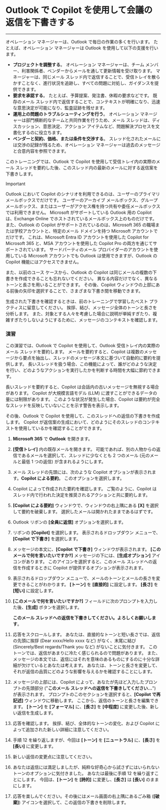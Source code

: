 # Outlook で Copilot を使用して会議の返信を下書きする
---
オペレーション マネージャーは、Outlook で毎日の作業の多くを行います。 たとえば、オペレーション マネージャーは Outlook を使用して以下の支援を行います。

 -  **プロジェクトを調整する**。 オペレーション マネージャーは、チーム メンバー、利害関係者、ベンダーからメールを通して更新情報を受け取ります。 マネージャーは、同じメール スレッド内で返信することで、受信トレイを散らかすことなく、進行状況を追跡し、すべての問題に対処し、ガイダンスを提供できます。
 -  **要求を承認する**。 たとえば、予算提案、発注書、休暇の要求などです。 既存のメール スレッド内で返信することで、コンテキストが明確になり、迅速な意思決定が可能になり、監査証跡を残せます。
 -  **運用上の問題のトラブルシューティングを行う**。 オペレーション マネージャーは部門横断的なチームと共同作業を行うため、メール スレッドは、ディスカッション、意思決定、アクション アイテムなど、問題解決プロセスを文書化するのに役立ちます。
 -  **ベンダーと契約、価格、または条件を交渉する**。 スレッド化されたメールには交渉の記録が残るため、オペレーション マネージャーは過去のメッセージと合意内容を参照できます。<br>

このトレーニングでは、Outlook で Copilot を使用して受信トレイ内の実際のメール スレッドを要約した後、このスレッド内の最新のメールに対する返信案を下書きします。

> [!IMPORTANT]
> Outlook において Copilot のシナリオを利用できるのは、ユーザーのプライマリ メールボックスでだけです。 ユーザーのアーカイブ メールボックス、グループ メールボックス、またはユーザーがアクセス権を持つ共有や委任メールボックスでは利用できません。 Microsoft がサポートしている Outlook 用の Copilot は、Exchange Online でホストされているメールボックス上のものだけです。 また、Outlook の Copilot がサポートされているのは、Microsoft 365 の職場または学校アカウントと、特定のメール ドメインを持つ Microsoft アカウントでだけです。 これは、Microsoft Entra ID アカウントを使用した Copilot for Microsoft 365 と、MSA アカウントを使用した Copilot Pro の両方を通じてサポートされています。 サードパーティのメール プロバイダーのアカウントを使用している Microsoft アカウントでも Outlook は使用できますが、Outlook の Copilot 機能にはアクセスできません。

また、以前のユース ケースから、Outlook の Copilot は同じメールの複数の下書きを作成できることも忘れないでください。 異なる内容だけでなく、異なるトーンと長さを用いることができます。 その後、Copilot ウィンドウの上部にある前後の矢印を選択することで、さまざまな下書き間を移動できます。

生成された下書きを確認するときは、前のトレーニングで学習したベスト プラクティスに留意してください。 挨拶、結び、メッセージ全体のトーンと長さを分析します。 また、対象とする人々を考慮した場合に説明が単純すぎたり、複雑すぎたりしないようにするために、メッセージのコンテキストを確認します。

### 演習

この演習では、Outlook で Copilot を使用して、Outlook 受信トレイ内の実際のメール スレッドを要約します。 メールを要約すると、Copilot は複数のメッセージから要点を抽出し、スレッドのメッセージ本文に基づいて自動的に要約を提供します。 長いスレッドを扱う場合、この機能によって、誰がどのような決定を行い、どのようなアクションを実行したかを判断する時間を大幅に節約できます。

長いスレッドを要約すると、Copilot は会話内の古いメッセージを無視する場合があります。 Copilot が大規模言語モデル (LLM) に渡すことができるデータの量には制限があります。 このような状況が発生した場合、Copilot は要約が完全なスレッドを反映していないことを示す警告を表示します。

その後、Outlook で Copilot を使用して、このスレッドへの返信の下書きを作成します。 Copilot が返信案の生成において、どのようにそのスレッドのコンテキストを使用しているかを確認することができます。

1.  **Microsoft 365** で **Outlook** を開きます。
2.  **[受信トレイ]** 内の既存メールを開きます。 可能であれば、別の人物からの返信であるメールを選択して、スレッドに少なくとも 2 つのメール (元のメールと最低 1 つの返信) が含まれるようにします。
3.  メール スレッドの先頭には、次のような Copilot オプションが表示されます。**Copilot による要約**。 このオプションを選択します。
4.  Copilot によって作成された要約を確認します。 ご覧のように、Copilot はスレッド内で行われた決定を推奨されるアクションと共に要約します。
5.  **[Copilot による要約]** ウィンドウで、ウィンドウの右上隅にある **[X]** を選択して要約を破棄します。 選択したメールは開かれたままであるはずです。
6.  Outlook リボンの **[全員に返信]** オプションを選択します。
7.  リボンの **[Copilot]** を選択します。 表示されるドロップダウン メニューで、**[Copilot で下書き]** を選択します。
8.  メッセージの本文に、**[Copilot で下書き]** ウィンドウが表示されます。 **[このメールで何を言いたいですか?]** メッセージの下には、**[生成オプション]** アイコンがあります。 このアイコンを選択すると、このメール スレッドへの返信を作成するときに Copilot が提供するオプションが表示されます。
9.  表示されるドロップダウン メニューで、メールのトーンとメールの長さを変更できることがわかります。 **[トーン]** を **[直接的]** に設定します。 **[長さ]** を **[短い]** に設定します。
10. **[このメールで何を言いたいですか?]** フィールドに次のプロンプトを入力した後、**[生成]** ボタンを選択します。
    
    **このメール スレッドへの返信を下書きしてください。よろしくお願いします**。
11. 応答をスクロールします。 あなたは、直接的なトーンと短い長さでは、返信の先頭に挨拶 (Dear xxxx/Hello xxxx など) がなく、末尾に結び (Sincerely/Best regards/Thank you など) がないことに気付きます。 このトーンでは、返信があまりに冷たく感じられるので問題があります。 また、メッセージの本文では、返信にはそれを意味のあるものにするのに十分な詳細が欠けているとあなたは考えます。 あなたは、トーンと長さを変更して、それが返信の品質にどのような影響を与えるかを確認することにします。
12. メッセージの上部には、Copilot によって、あなたが先ほど入力したプロンプトの先頭部分 ("**このメール スレッドへの返信を下書きしてください...**") が表示されます。 プロンプトのこのセクションを選択すると、**[Copilot で再記述]** ウィンドウに移動します。 ここから、返信のトーンと長さを編集できます。 **[トーン]** を **[フォーマル]** に、**[長さ]** を **[中程度]** に変更した後、新しい返信を生成します。
13. 応答を確認します。 挨拶、結び、全体的なトーンの変化、および Copilot によって追加された新しい詳細に注意してください。
14. 手順 12 を繰り返しますが、今回は **[トーン]** を **[ニュートラル]** に、**[長さ]** を **[長い]** に変更します。
15. 新しい返信の変更点に注意してください。
16. あなたは返信には満足しましたが、純粋な好奇心から試さずにはいられないトーンのオプションに気付きました。 あなたは最後に手順 12 を繰り返すことにします。 今回は、**[トーン]** を **[詩的]** に変更し、**[長さ]** は **[長い]** のままにします。
17. 応答を楽しんでください。その後にはメール画面の右上隅にあるごみ箱 (**[破棄]**) アイコンを選択して、この返信の下書きを削除します。
